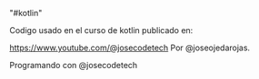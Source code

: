 "#kotlin"

Codigo usado en el curso de kotlin publicado en:

https://www.youtube.com/@josecodetech
Por @joseojedarojas.

Programando con @josecodetech
